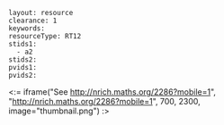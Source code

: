 ````
layout: resource
clearance: 1
keywords:
resourceType: RT12
stids1: 
  - a2
stids2:
pvids1:
pvids2:

````

<:= iframe("See http://nrich.maths.org/2286?mobile=1", "http://nrich.maths.org/2286?mobile=1", 700, 2300, image="thumbnail.png") :>

